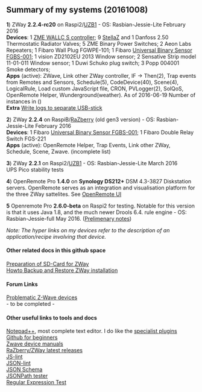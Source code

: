## Summary of my systems (20161008)
**1**) ZWay **2.2.4-rc20** on Raspi2/[UZB1](http://www.z-wave.me/index.php?id=28) - OS: Rasbian-Jessie-Lite February 2016     
**Devices**: 1 [ZME WALLC S controller](http://forum.z-wave.me/viewtopic.php?f=3424&t=21965); 9 [StellaZ](http://forum.z-wave.me/viewtopic.php?f=3424&t=20963&p=53657) and 1 Danfoss 2.50 Thermostatic Radiator Valves; 5 ZME Binary Power Switches; 2 Aeon Labs Repeaters; 1 Fibaro Wall Plug FGWPE-101; 1 Fibaro [Universal Binary Sensor FGBS-001](http://www.openremote.org/x/vCBdAQ); 1 vision ZD2102EU 2013 Window sensor; 2 Sensative Strip model 11-01-011 Window sensor; 1 Duwi Schuko plug switch; 3 Popp 004001 Smoke detectors;    
**Apps** (active): ZWave, Link other ZWay controller, IF -> Then(2), Trap events from Remotes and Sensors, Schedule(5), CodeDevice(40), Scene(4), LogicalRule,  Load custom JavaScript file, CRON, PVLogger(2), SolQoS, OpenRemote Helper, Wunderground(weather). 
As of 2016-06-19 Number of instances in ()      
**Extra** [Write logs to separate USB-stick](https://github.com/pz1/ZWayModules/blob/master/Documentation/PrepareRaspberryPiSDcard.MD#logToUsb)  

**2**) ZWay **2.2.4** on RaspiB/[RaZberry](http://razberry.zwave.me/index.php?id=9) (old gen3 version) - OS: Rasbian-Jessie-Lite February 2016  
**Devices**: 1 Fibaro [Universal Binary Sensor FGBS-001](http://www.openremote.org/x/vCBdAQ); 1 Fibaro Double Relay Switch FGS-221    
**Apps** (active): OpenRemote Helper, Trap Events, Link other ZWay, Schedule, Scene, Zwave. (incomplete list) 

**3**) ZWay **2.2.1** on Raspi2/[UZB1](http://www.z-wave.me/index.php?id=28) - OS: Rasbian-Jessie-Lite March 2016     
UPS Pico stability tests    

**4**) OpenRemote Pro **1.4.0** on **Synology DS212+** DSM 4.3-3827 Diskstation servers. OpenRemote serves as an integration and visualisation platform for the three ZWay sattelites. See [OpenRemote UI](http://www.openremote.org/x/nwFWAQ)    

**5** Openremote Pro **2.6.0-beta** on Raspi2 for testing. Notable for this version is that it uses Java 1.8, and the much newer Drools 6.4. rule engine  - OS: Rasbian-Jessie-full May 2016. ([Prelimenary notes](https://github.com/pz1/ZWayModules/blob/master/Documentation/ZWayVisualistationOnOpenRemote.MD))    

_Note: The hyper links on my devices refer to the description of an application/recipe involving that device._

#### Other related docs in this github space      
[Preparation of SD-Card for ZWay](https://github.com/pz1/ZWayModules/blob/master/Documentation/PrepareRaspberryPiSDcard.MD)    
[Howto Backup and Restore ZWay installation](https://github.com/pz1/ZWayModules/blob/master/Documentation/BackupRestoreClone.MD)    

#### Forum Links    
[Problematic Z-Wave devices](http://forum.z-wave.me/viewtopic.php?f=3423&t=21476)    
\- to be completed \-      
#### Other useful links to tools and docs     
[Notepad++](https://notepad-plus-plus.org/), most complete text editor. I do like the [specialist plugins](http://docs.notepad-plus-plus.org/index.php/Plugin_Central)      
[Github for beginners](http://readwrite.com/2013/09/30/understanding-github-a-journey-for-beginners-part-1/)      
[Zwave device manuals](http://manuals.zwaveeurope.com/)      
[RaZberry/ZWay latest releases](http://razberry.z-wave.me/z-way-server/?C=M;O=D)      
[JS-lint](http://www.javascriptlint.com/online_lint.php)      
[JSON-lint](http://jsonlint.com/)      
[JSON Schema](https://spacetelescope.github.io/understanding-json-schema/UnderstandingJSONSchema.pdf)      
[JSONPath tester](http://ashphy.com/JSONPathOnlineEvaluator/)      
[Regular Expression Test](http://www.regexplanet.com/advanced/java/index.html)      
